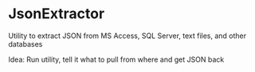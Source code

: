 JsonExtractor
=============

Utility to extract JSON from MS Access, SQL Server, text files, and other databases

Idea: Run utility, tell it what to pull from where and get JSON back
